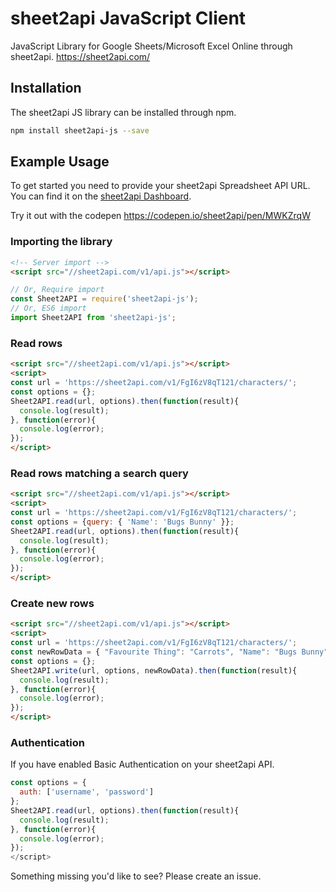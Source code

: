 # sheet2api JavaScript Client

JavaScript Library for Google Sheets/Microsoft Excel Online through sheet2api. https://sheet2api.com/

## Installation

The sheet2api JS library can be installed through npm.

```bash
npm install sheet2api-js --save
```

## Example Usage

To get started you need to provide your sheet2api Spreadsheet API URL. You can find it on the [sheet2api Dashboard](https://sheet2api.com).

Try it out with the codepen https://codepen.io/sheet2api/pen/MWKZrqW

### Importing the library

```html
<!-- Server import -->
<script src="//sheet2api.com/v1/api.js"></script>
```
```js
// Or, Require import
const Sheet2API = require('sheet2api-js');
// Or, ES6 import
import Sheet2API from 'sheet2api-js';
```

### Read rows

```html
<script src="//sheet2api.com/v1/api.js"></script>
<script>
const url = 'https://sheet2api.com/v1/FgI6zV8qT121/characters/';
const options = {};
Sheet2API.read(url, options).then(function(result){
  console.log(result);
}, function(error){
  console.log(error);
});
</script>
```

### Read rows matching a search query

```html
<script src="//sheet2api.com/v1/api.js"></script>
<script>
const url = 'https://sheet2api.com/v1/FgI6zV8qT121/characters/';
const options = {query: { 'Name': 'Bugs Bunny' }};
Sheet2API.read(url, options).then(function(result){
  console.log(result);
}, function(error){
  console.log(error);
});
</script>
```

### Create new rows

```html
<script src="//sheet2api.com/v1/api.js"></script>
<script>
const url = 'https://sheet2api.com/v1/FgI6zV8qT121/characters/';
const newRowData = { "Favourite Thing": "Carrots", "Name": "Bugs Bunny" };
const options = {};
Sheet2API.write(url, options, newRowData).then(function(result){
  console.log(result);
}, function(error){
  console.log(error);
});
</script>
```

### Authentication

If you have enabled Basic Authentication on your sheet2api API.

```javascript
const options = {
  auth: ['username', 'password']
};
Sheet2API.read(url, options).then(function(result){
  console.log(result);
}, function(error){
  console.log(error);
});
</script>
```

Something missing you'd like to see? Please create an issue.

